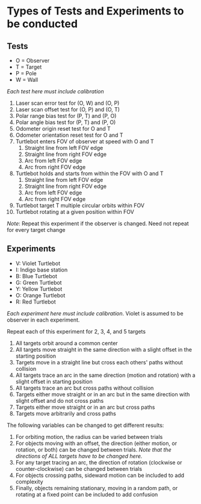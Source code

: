 Types of Tests and Experiments to be conducted
==============================================

Tests
-----

- O = Observer
- T = Target
- P = Pole
- W = Wall

_Each test here must include calibration_ 

1. Laser scan error test for (O, W) and (O, P)
2. Laser scan offset test for (O, P) and (O, T)
3. Polar range bias test for (P, T) and (P, O)
4. Polar angle bias test for (P, T) and (P, O)
5. Odometer origin reset test for O and T
6. Odometer orientation reset test for O and T
7. Turtlebot enters FOV of observer at speed with O and T
   1. Straight line from left FOV edge
   2. Straight line from right FOV edge
   3. Arc from left FOV edge
   4. Arc from right FOV edge
8. Turtlebot holds and starts from within the FOV with O and T
   1. Straight line from left FOV edge
   2. Straight line from right FOV edge
   3. Arc from left FOV edge
   4. Arc from right FOV edge
9. Turtlebot target T multiple circular orbits within FOV
10. Turtlebot rotating at a given position within FOV

_Note_: Repeat this experiment if the observer is changed. Need not repeat for every target change

Experiments
-----------

- V: Violet Turtlebot
- I: Indigo base station
- B: Blue Turtlebot
- G: Green Turtlebot
- Y: Yellow Turtlebot
- O: Orange Turtlebot
- R: Red Turtlebot

_Each experiment here must include calibration_. Violet is assumed to be observer in each experiment. 

Repeat each of this experiment for 2, 3, 4, and 5 targets

1. All targets orbit around a common center
2. All targets move straight in the same direction with a slight offset in the starting position
3. Targets move in a straight line but cross each others' paths without collision
4. All targets trace an arc in the same direction (motion and rotation) with a slight offset in starting position
5. All targets trace an arc but cross paths without collision
6. Targets either move straight or in an arc but in the same direction with slight offset and do not cross paths
7. Targets either move straight or in an arc but cross paths
8. Targets move arbitrarily and cross paths

The following variables can be changed to get different results:
1. For orbiting motion, the radius can be varied between trials
2. For objects moving with an offset, the direction (either motion, or rotation, or both) can be changed between trials. _Note that the directions of ALL targets have to be changed here._
3. For any target tracing an arc, the direction of rotation (clockwise or counter-clockwise) can be changed between trials
4. For objects crossing paths, sideward motion can be included to add complexity
5. Finally, objects remaining stationary, moving in a random path, or rotating at a fixed point can be included to add confusion
